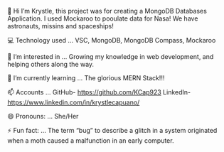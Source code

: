 👋 Hi I’m Krystle, this project was for creating a MongoDB Databases Application. I used Mockaroo to pooulate data for Nasa! We have astronauts, missins and spaceships!

💻 Technology used ... VSC, MongoDB, MongoDB Compass, Mockaroo

👀 I’m interested in ... Growing my knowledge in web development, and helping others along the way.

🌱 I’m currently learning ... The glorious MERN Stack!!!

📫 Accounts ... GitHub- https://github.com/KCap923 LinkedIn- https://www.linkedin.com/in/krystlecapuano/

😄 Pronouns: ... She/Her

⚡ Fun fact: ... The term “bug” to describe a glitch in a system originated when a moth caused a malfunction in an early computer.